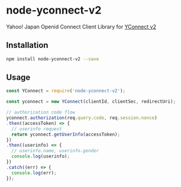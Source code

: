 # node-yconnect-v2
Yahoo! Japan Openid Connect Client Library for [YConnect v2](https://developer.yahoo.co.jp/yconnect/v2/)

## Installation
```bash
npm install node-yconnect-v2 --save
```

## Usage

```javascript
const YConnect = require('node-yconnect-v2');

const yconnect = new YConnect(clientId, clientSec, redirectUri);

// authorization code flow
yconnect.authorization(req.query.code, req.session.nonce)
.then((accessToken) => {
  // userinfo request
  return yconnect.getUserInfo(accessToken);
})
.then((userinfo) => {
  // userinfo.name, userinfo.gender
  console.log(userinfo);
})
.catch((err) => {
  console.log(err);
});
```
